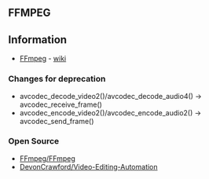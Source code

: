 ## FFMPEG

## Information
- [FFmpeg](https://ffmpeg.org/) - [wiki](https://trac.ffmpeg.org/wiki)


### Changes for deprecation
- avcodec_decode_video2()/avcodec_decode_audio4() -> avcodec_receive_frame()
- avcodec_encode_video2()/avcodec_encode_audio2() -> avcodec_send_frame()


### Open Source
- [FFmpeg/FFmpeg](https://github.com/FFmpeg/FFmpeg)
- [DevonCrawford/Video-Editing-Automation](https://github.com/DevonCrawford/Video-Editing-Automation)
